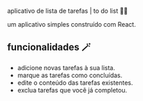 aplicativo de lista de tarefas | to do list 📝✨

um aplicativo simples construído com React.

## funcionalidades 🪄

- adicione novas tarefas à sua lista.
- marque as tarefas como concluídas.
- edite o conteúdo das tarefas existentes.
- exclua tarefas que você já completou.

